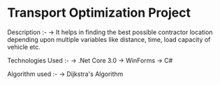 # Transport Optimization Project

Description :-
-> It helps in finding the best possible contractor location depending upon multiple variables like distance, time, load capacity of vehicle etc.

Technologies Used :-
-> .Net Core 3.0
-> WinForms
-> C#

Algorithm used :-
-> Dijkstra's Algorithm

